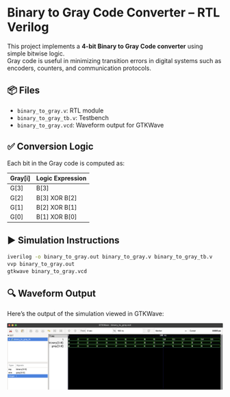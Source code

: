 # Binary to Gray Code Converter – RTL Verilog

This project implements a **4-bit Binary to Gray Code converter** using simple bitwise logic.  
Gray code is useful in minimizing transition errors in digital systems such as encoders, counters, and communication protocols.

## 📦 Files

- `binary_to_gray.v`: RTL module
- `binary_to_gray_tb.v`: Testbench
- `binary_to_gray.vcd`: Waveform output for GTKWave

## ✅ Conversion Logic

Each bit in the Gray code is computed as:

| Gray[i] | Logic Expression             |
|---------|------------------------------|
| G[3]    | B[3]                          |
| G[2]    | B[3] XOR B[2]                |
| G[1]    | B[2] XOR B[1]                |
| G[0]    | B[1] XOR B[0]                |

## ▶️ Simulation Instructions

```bash
iverilog -o binary_to_gray.out binary_to_gray.v binary_to_gray_tb.v
vvp binary_to_gray.out
gtkwave binary_to_gray.vcd
```
## 🔍 Waveform Output

Here’s the output of the simulation viewed in GTKWave:

![Waveform](binary_to_gray.png)
